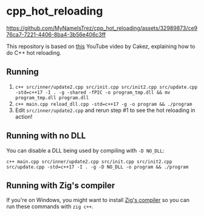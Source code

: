 # cpp_hot_reloading

https://github.com/MyNameIsTrez/cpp_hot_reloading/assets/32989873/ce976ca7-7221-4406-8ba4-3b56e406c3ff

This repository is based on [this](https://www.youtube.com/watch?v=QAeRxfeFAo0) YouTube video by Cakez, explaining how to do C++ hot reloading.

## Running

1. `c++ src/inner/update2.cpp src/init.cpp src/init2.cpp src/update.cpp -std=c++17 -I . -g -shared -fPIC -o program_tmp.dll && mv program_tmp.dll program.dll`
2. `c++ main.cpp reload_dll.cpp -std=c++17 -g -o program && ./program`
3. Edit `src/inner/update2.cpp` and rerun step #1 to see the hot reloading in action!

## Running with no DLL

You can disable a DLL being used by compiling with `-D NO_DLL`:

`c++ main.cpp src/inner/update2.cpp src/init.cpp src/init2.cpp src/update.cpp -std=c++17 -I . -g -D NO_DLL -o program && ./program`

## Running with Zig's compiler

If you're on Windows, you might want to install [Zig's compiler](https://ziglang.org/) so you can run these commands with `zig c++`.
